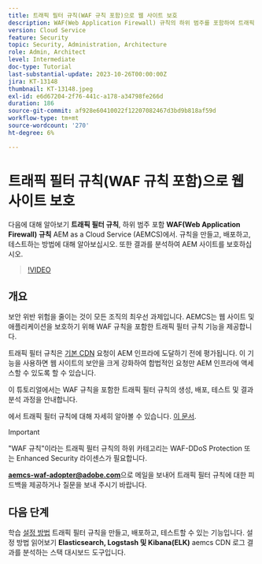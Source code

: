 ```yaml
---
title: 트래픽 필터 규칙(WAF 규칙 포함)으로 웹 사이트 보호
description: WAF(Web Application Firewall) 규칙의 하위 범주를 포함하여 트래픽 필터 규칙에 대해 알아봅니다. 규칙을 만들고, 배포하고, 테스트하는 방법. 또한 결과를 분석하여 AEM 사이트를 보호하십시오.
version: Cloud Service
feature: Security
topic: Security, Administration, Architecture
role: Admin, Architect
level: Intermediate
doc-type: Tutorial
last-substantial-update: 2023-10-26T00:00:00Z
jira: KT-13148
thumbnail: KT-13148.jpeg
exl-id: e6d67204-2f76-441c-a178-a34798fe266d
duration: 186
source-git-commit: af928e60410022f12207082467d3bd9b818af59d
workflow-type: tm+mt
source-wordcount: '270'
ht-degree: 6%

---
```


# 트래픽 필터 규칙(WAF 규칙 포함)으로 웹 사이트 보호

다음에 대해 알아보기 **트래픽 필터 규칙**, 하위 범주 포함 **WAF(Web Application Firewall) 규칙** AEM as a Cloud Service (AEMCS)에서. 규칙을 만들고, 배포하고, 테스트하는 방법에 대해 알아보십시오. 또한 결과를 분석하여 AEM 사이트를 보호하십시오.

>[!VIDEO](https://video.tv.adobe.com/v/3425401?quality=12&learn=on)

## 개요

보안 위반 위험을 줄이는 것이 모든 조직의 최우선 과제입니다. AEMCS는 웹 사이트 및 애플리케이션을 보호하기 위해 WAF 규칙을 포함한 트래픽 필터 규칙 기능을 제공합니다.

트래픽 필터 규칙은 [기본 CDN](https://experienceleague.adobe.com/docs/experience-manager-cloud-service/content/implementing/content-delivery/cdn.html) 요청이 AEM 인프라에 도달하기 전에 평가됩니다. 이 기능을 사용하면 웹 사이트의 보안을 크게 강화하여 합법적인 요청만 AEM 인프라에 액세스할 수 있도록 할 수 있습니다.

이 튜토리얼에서는 WAF 규칙을 포함한 트래픽 필터 규칙의 생성, 배포, 테스트 및 결과 분석 과정을 안내합니다.

에서 트래픽 필터 규칙에 대해 자세히 알아볼 수 있습니다. [이 문서](https://experienceleague.adobe.com/docs/experience-manager-cloud-service/content/security/traffic-filter-rules-including-waf.html?lang=en).

>[!IMPORTANT]
>
> &quot;WAF 규칙&quot;이라는 트래픽 필터 규칙의 하위 카테고리는 WAF-DDoS Protection 또는 Enhanced Security 라이센스가 필요합니다.

**aemcs-waf-adopter@adobe.com**&#x200B;으로 메일을 보내어 트래픽 필터 규칙에 대한 피드백을 제공하거나 질문을 보내 주시기 바랍니다.

## 다음 단계

학습 [설정 방법](./how-to-setup.md) 트래픽 필터 규칙을 만들고, 배포하고, 테스트할 수 있는 기능입니다. 설정 방법 읽어보기 **Elasticsearch, Logstash 및 Kibana(ELK)** aemcs CDN 로그 결과를 분석하는 스택 대시보드 도구입니다.


